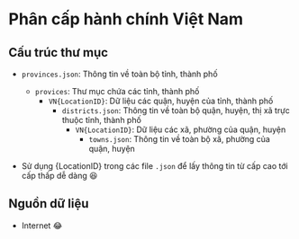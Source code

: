 # Phân cấp hành chính Việt Nam

## Cấu trúc thư mục

- `provinces.json`: Thông tin về toàn bộ tỉnh, thành phố
  - `provices`: Thư mục chứa các tỉnh, thành phố
    - `VN{LocationID}`: Dữ liệu các quận, huyện của tỉnh, thành phố
      - `districts.json`: Thông tin về toàn bộ quận, huyện, thị xã trực thuộc tỉnh, thành phố
        - `VN{LocationID}`: Dữ liệu các xã, phường của quận, huyện
          - `towns.json`: Thông tin về toàn bộ xã, phường của quận, huyện

- Sử dụng {LocationID} trong các file `.json` để lấy thông tin từ cấp cao tới cấp thấp dễ dàng :laughing:

## Nguồn dữ liệu

- Internet :joy:
